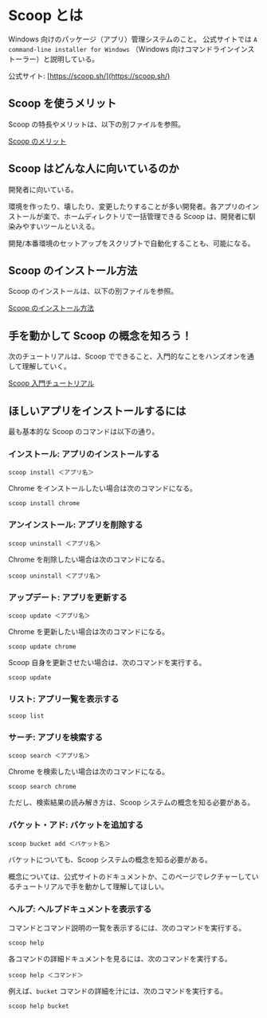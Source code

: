 # Scoop とは
Windows 向けのパッケージ（アプリ）管理システムのこと。
公式サイトでは `A command-line installer for Windows` （Windows 向けコマンドラインインストーラー）と説明している。

公式サイト: 
[https://scoop.sh/](https://scoop.sh/)

## Scoop を使うメリット
Scoop の特長やメリットは、以下の別ファイルを参照。

[Scoop のメリット](./01.benefits_of_scoop.md)

## Scoop はどんな人に向いているのか
開発者に向いている。

環境を作ったり、壊したり、変更したりすることが多い開発者。各アプリのインストールが楽で、ホームディレクトリで一括管理できる Scoop は、開発者に馴染みやすいツールといえる。

開発/本番環境のセットアップをスクリプトで自動化することも、可能になる。

## Scoop のインストール方法
Scoop のインストールは、以下の別ファイルを参照。

[Scoop のインストール方法](./02.how_to_install_scoop.md)

## 手を動かして Scoop の概念を知ろう！
次のチュートリアルは、Scoop でできること、入門的なことをハンズオンを通して理解していく。

[Scoop 入門チュートリアル](./03.scoop_beginners_tutotial.md)

## ほしいアプリをインストールするには
最も基本的な Scoop のコマンドは以下の通り。

### インストール: アプリのインストールする
```console 
scoop install ＜アプリ名＞
```
Chrome をインストールしたい場合は次のコマンドになる。
```
scoop install chrome
```

### アンインストール: アプリを削除する
```console
scoop uninstall ＜アプリ名＞
```

Chrome を削除したい場合は次のコマンドになる。
```
scoop uninstall ＜アプリ名＞
```

### アップデート: アプリを更新する
```console
scoop update ＜アプリ名＞
```
Chrome を更新したい場合は次のコマンドになる。
```
scoop update chrome
```
Scoop 自身を更新させたい場合は、次のコマンドを実行する。
```console 
scoop update
```

### リスト: アプリ一覧を表示する
```console
scoop list
```

### サーチ: アプリを検索する
```console
scoop search ＜アプリ名＞
```
Chrome を検索したい場合は次のコマンドになる。
```
scoop search chrome
```
ただし、検索結果の読み解き方は、Scoop システムの概念を知る必要がある。

### バケット・アド: バケットを追加する
```console
scoop bucket add ＜バケット名＞
```

バケットについても、Scoop システムの概念を知る必要がある。

概念については、公式サイトのドキュメントか、このページでレクチャーしているチュートリアルで手を動かして理解してほしい。

### ヘルプ: ヘルプドキュメントを表示する
コマンドとコマンド説明の一覧を表示するには、次のコマンドを実行する。
```console
scoop help
```
各コマンドの詳細ドキュメントを見るには、次のコマンドを実行する。
```console
scoop help ＜コマンド＞
```
例えば、`bucket` コマンドの詳細を汁には、次のコマンドを実行する。
```
scoop help bucket
```
